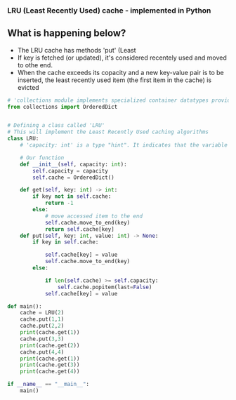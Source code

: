 ### LRU (Least Recently Used) cache - implemented in Python

## What is happening below?

- The LRU cache has methods 'put' (Least 
- If key is fetched (or updated), it's considered recentely used and moved to othe end.
- When the cache exceeds its copacity and a new key-value pair is to be inserted, the least recently used item (the first item in the cache) is evicted 

```Python
# 'collections module implements specialized container datatypes providing alternatives to Python's general purpose built in containers, dict, list, set, and tuple
from collections import OrderedDict


# Defining a class called 'LRU'
# This will implement the Least Recently Used caching algorithms
class LRU:
    # 'capacity: int' is a type "hint". It indicates that the variable 'capacity' is expected to be of type 'int' 

    # Our function
    def __init__(self, capacity: int):
        self.capacity = capacity
        self.cache = OrderedDict()

    def get(self, key: int) -> int:
        if key not in self.cache:
            return -1
        else:
            # move accessed item to the end
            self.cache.move_to_end(key)
            return self.cache[key]
    def put(self, key: int, value: int) -> None:
        if key in self.cache:

            self.cache[key] = value
            self.cache.move_to_end(key)
        else:

            if len(self.cache) >= self.capacity:
                self.cache.popitem(last=False)
            self.cache[key] = value

def main():
    cache = LRU(2)
    cache.put(1,1)
    cache.put(2,2)
    print(cache.get(1))
    cache.put(3,3)
    print(cache.get(2))
    cache.put(4,4)
    print(cache.get(1))
    print(cache.get(3))
    print(cache.get(4))

if __name__ == "__main__":
    main()

```